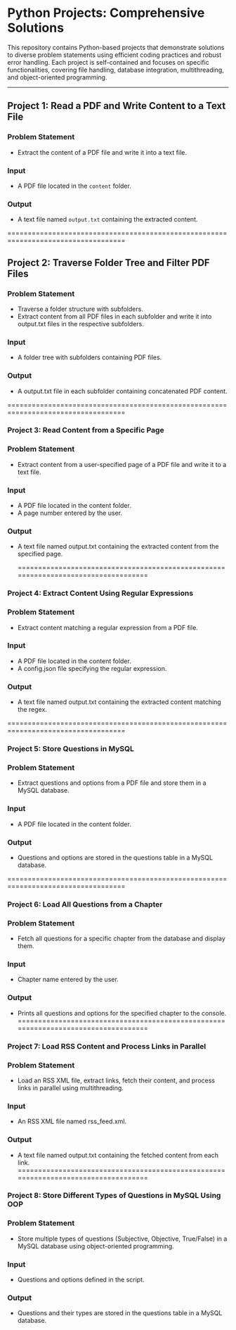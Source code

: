 # Python Projects: Comprehensive Solutions

This repository contains Python-based projects that demonstrate solutions to diverse problem statements using efficient coding practices and robust error handling. Each project is self-contained and focuses on specific functionalities, covering file handling, database integration, multithreading, and object-oriented programming.

---

## **Project 1: Read a PDF and Write Content to a Text File**

### Problem Statement
- Extract the content of a PDF file and write it into a text file.

### Input
- A PDF file located in the `content` folder.

### Output
- A text file named `output.txt` containing the extracted content.

===================================================================================

## **Project 2: Traverse Folder Tree and Filter PDF Files**

### Problem Statement
- Traverse a folder structure with subfolders.
- Extract content from all PDF files in each subfolder and write it into output.txt files in the respective subfolders.

### Input
- A folder tree with subfolders containing PDF files.
### Output
- A output.txt file in each subfolder containing concatenated PDF content.

===================================================================================

### **Project 3: Read Content from a Specific Page**

### Problem Statement
- Extract content from a user-specified page of a PDF file and write it to a text file.

### Input
- A PDF file located in the content folder.
- A page number entered by the user.
  
### Output
- A text file named output.txt containing the extracted content from the specified page.

  ===================================================================================

### **Project 4: Extract Content Using Regular Expressions**

### Problem Statement
- Extract content matching a regular expression from a PDF file.
  
### Input
- A PDF file located in the content folder.
- A config.json file specifying the regular expression.
  
### Output
- A text file named output.txt containing the extracted content matching the regex.

===================================================================================

### **Project 5: Store Questions in MySQL**

### Problem Statement
- Extract questions and options from a PDF file and store them in a MySQL database.
  
### Input
- A PDF file located in the content folder.
  
### Output
- Questions and options are stored in the questions table in a MySQL database.
  
===================================================================================

### **Project 6: Load All Questions from a Chapter**

### Problem Statement
- Fetch all questions for a specific chapter from the database and display them.

### Input
- Chapter name entered by the user.
### Output
- Prints all questions and options for the specified chapter to the console.
===================================================================================

### **Project 7: Load RSS Content and Process Links in Parallel**

### Problem Statement
- Load an RSS XML file, extract links, fetch their content, and process links in parallel using multithreading.

### Input
- An RSS XML file named rss_feed.xml.

### Output
- A text file named output.txt containing the fetched content from each link.
===================================================================================

### **Project 8: Store Different Types of Questions in MySQL Using OOP**

### Problem Statement
- Store multiple types of questions (Subjective, Objective, True/False) in a MySQL database using object-oriented programming.

### Input
- Questions and options defined in the script.

### Output
- Questions and their types are stored in the questions table in a MySQL database.
